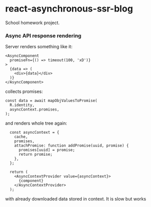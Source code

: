 # react-asynchronous-ssr-blog
School homework project. 

### Async API response rendering
Server renders something like it:
```  
<AsyncComponent
  promiseFn={() => timeout(100, 'xD')}
>
  {data => (
    <div>{data}</div>
  )}
</AsyncComponent>
```

collects promises:
```      
const data = await mapObjValuesToPromise(
  R.identity,
  asyncContext.promises,
);
```
and renders whole tree again:
```
  const asyncContext = {
    cache,
    promises,
    attachPromise: function addPromise(uuid, promise) {
      promises[uuid] = promise;
      return promise;
    },
  };

  return (
    <AsyncContextProvider value={asyncContext}>
      {component}
    </AsyncContextProvider>
  );
```
with already downloaded data stored in context. It is slow but works
